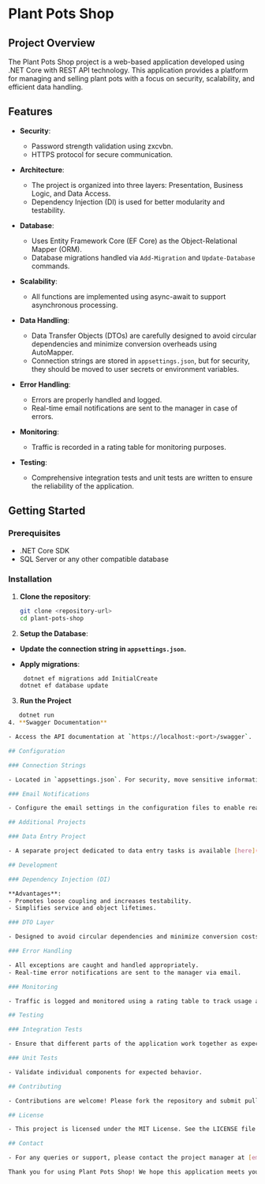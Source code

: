# Plant Pots Shop

## Project Overview

The Plant Pots Shop project is a web-based application developed using .NET Core with REST API technology. This application provides a platform for managing and selling plant pots with a focus on security, scalability, and efficient data handling.

## Features

- **Security**: 
  - Password strength validation using zxcvbn.
  - HTTPS protocol for secure communication.
  
- **Architecture**:
  - The project is organized into three layers: Presentation, Business Logic, and Data Access.
  - Dependency Injection (DI) is used for better modularity and testability.
  
- **Database**:
  - Uses Entity Framework Core (EF Core) as the Object-Relational Mapper (ORM).
  - Database migrations handled via `Add-Migration` and `Update-Database` commands.
  
- **Scalability**:
  - All functions are implemented using async-await to support asynchronous processing.
  
- **Data Handling**:
  - Data Transfer Objects (DTOs) are carefully designed to avoid circular dependencies and minimize conversion overheads using AutoMapper.
  - Connection strings are stored in `appsettings.json`, but for security, they should be moved to user secrets or environment variables.
  
- **Error Handling**:
  - Errors are properly handled and logged.
  - Real-time email notifications are sent to the manager in case of errors.
  
- **Monitoring**:
  - Traffic is recorded in a rating table for monitoring purposes.
  
- **Testing**:
  - Comprehensive integration tests and unit tests are written to ensure the reliability of the application.

## Getting Started

### Prerequisites

- .NET Core SDK
- SQL Server or any other compatible database

### Installation

1. **Clone the repository**:
   ```bash
   git clone <repository-url>
   cd plant-pots-shop
2. **Setup the Database**:

- **Update the connection string in `appsettings.json`.**

- **Apply migrations**:
   ```bash
    dotnet ef migrations add InitialCreate
   dotnet ef database update
 3. **Run the Project**

  ```bash
     dotnet run
4. **Swagger Documentation**

- Access the API documentation at `https://localhost:<port>/swagger`.

## Configuration

### Connection Strings

- Located in `appsettings.json`. For security, move sensitive information to user secrets or environment variables.

### Email Notifications

- Configure the email settings in the configuration files to enable real-time error notifications.

## Additional Projects

### Data Entry Project

- A separate project dedicated to data entry tasks is available [here](link-to-data-entry-project).

## Development

### Dependency Injection (DI)

**Advantages**:
- Promotes loose coupling and increases testability.
- Simplifies service and object lifetimes.

### DTO Layer

- Designed to avoid circular dependencies and minimize conversion costs using AutoMapper.

### Error Handling

- All exceptions are caught and handled appropriately.
- Real-time error notifications are sent to the manager via email.

### Monitoring

- Traffic is logged and monitored using a rating table to track usage and performance.

## Testing

### Integration Tests

- Ensure that different parts of the application work together as expected.

### Unit Tests

- Validate individual components for expected behavior.

## Contributing

- Contributions are welcome! Please fork the repository and submit pull requests for any enhancements or bug fixes.

## License

- This project is licensed under the MIT License. See the LICENSE file for more details.

## Contact

- For any queries or support, please contact the project manager at [email@example.com].

Thank you for using Plant Pots Shop! We hope this application meets your needs for managing and selling plant pots efficiently and securely.


